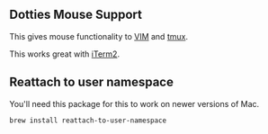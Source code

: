 ## Dotties Mouse Support

This gives mouse functionality to [VIM](http://www.vim.org/) and
[tmux](https://tmux.github.io/).

This works great with [iTerm2](https://www.iterm2.com/).

## Reattach to user namespace

You'll need this package for this to work on newer versions of Mac.

~~~
brew install reattach-to-user-namespace
~~~
